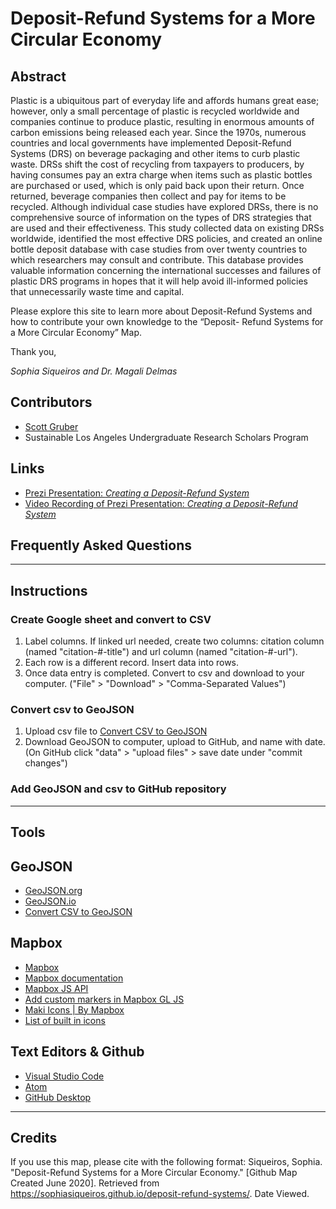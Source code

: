 # Deposit-Refund Systems for a More Circular Economy


## Abstract

Plastic is a ubiquitous part of everyday life and affords humans great ease; however, only a small percentage of plastic is recycled worldwide and companies continue to produce plastic, resulting in enormous amounts of carbon emissions being released each year. Since the 1970s, numerous countries and local governments have implemented Deposit-Refund Systems (DRS) on beverage packaging and other items to curb plastic waste. DRSs shift the cost of recycling from taxpayers to producers, by having consumes pay an extra charge when items such as plastic bottles are purchased or used, which is only paid back upon their return. Once returned, beverage companies then collect and pay for items to be recycled. Although individual case studies have explored DRSs, there is no comprehensive source of information on the types of DRS strategies that are used and their effectiveness. This study collected data on existing DRSs worldwide, identified the most effective DRS policies, and created an online bottle deposit database with case studies from over twenty countries to which researchers may consult and contribute. This database provides valuable information concerning the international successes and failures of plastic DRS programs in hopes that it will help avoid ill-informed policies that unnecessarily waste time and capital. 

Please explore this site to learn more about Deposit-Refund Systems and how to contribute your own knowledge to the “Deposit- Refund Systems for a More Circular Economy” Map. 

Thank you, 

*Sophia Siqueiros and Dr. Magali Delmas*  

## Contributors 

* [Scott Gruber](https://scottgruber.me)
* Sustainable Los Angeles Undergraduate Research Scholars Program 


## Links
* [Prezi Presentation: *Creating a Deposit-Refund System*](https://prezi.com/view/XxnK7C87WarT9tln7qJG/)
* [Video Recording of Prezi Presentation: *Creating a Deposit-Refund System*](https://youtu.be/tZzCCJNO5e0)


## Frequently Asked Questions 


---

## Instructions

### Create Google sheet and convert to CSV
1. Label columns. If linked url needed, create two columns: citation column (named "citation-#-title") and url column (named "citation-#-url").
1. Each row is a different record. Insert data into rows.
1. Once data entry is completed. Convert to csv and download to your computer. ("File" > "Download" > "Comma-Separated Values") 

### Convert csv to GeoJSON 
1. Upload csv file to [Convert CSV to GeoJSON](http://convertcsv.com/csv-to-geojson.htm)
1. Download GeoJSON to computer, upload to GitHub, and name with date. (On GitHub click "data" > "upload files" > save date under "commit changes") 

### Add GeoJSON and csv to GitHub repository

---

## Tools

## GeoJSON
* [GeoJSON.org](http://geojson.org/)
* [GeoJSON.io](http://geojson.io)
* [Convert CSV to GeoJSON](http://convertcsv.com/csv-to-geojson.htm)

## Mapbox
* [Mapbox](https://www.mapbox.com/)
* [Mapbox documentation](https://docs.mapbox.com/)
* [Mapbox JS API](https://docs.mapbox.com/mapbox.js/api/v3.2.1/)
* [Add custom markers in Mapbox GL JS](https://docs.mapbox.com/help/tutorials/custom-markers-gl-js/)
* [Maki Icons | By Mapbox](https://www.mapbox.com/maki-icons/)
* [List of built in icons](https://gis.stackexchange.com/questions/219241/list-of-available-marker-symbols)

## Text Editors & Github
* [Visual Studio Code](https://code.visualstudio.com/)
* [Atom](https://atom.io/)
* [GitHub Desktop](https://desktop.github.com/)


---
## Credits

If you use this map, please cite with the following format: Siqueiros, Sophia. "Deposit-Refund Systems for a More Circular Economy." [Github Map Created June 2020]. Retrieved from https://sophiasiqueiros.github.io/deposit-refund-systems/. Date Viewed.
